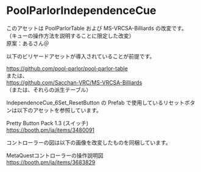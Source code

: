 # PoolParlorIndependenceCue

このアセットは PoolParlorTable および MS-VRCSA-Billiards の改変です。   
（キューの操作方法を説明することに限定した改変）  
原案：あるさん＠

以下のビリヤードアセットが導入されていることが前提です。

https://github.com/pool-parlor/pool-parlor-table  
または、  
https://github.com/Sacchan-VRC/MS-VRCSA-Billiards  
（または、それらの派生テーブル）

IndependenceCue_6Set_ResetButton の Prefab で使用しているリセットボタンは以下のアセットを参照しています。

Pretty Button Pack 1.3 (スイッチ)  
https://booth.pm/ja/items/3480091


コントローラーの図は以下の画像を改変したものを同梱しています。

MetaQuestコントローラーの操作説明図  
https://booth.pm/ja/items/3683829